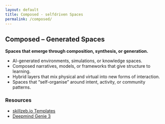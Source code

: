 ```yaml
---
layout: default
title: Composed - selfdriven Spaces
permalink: /composed/
---
```


## Composed – Generated Spaces

**Spaces that emerge through composition, synthesis, or generation.**
- AI-generated environments, simulations, or knowledge spaces.
- Composed narratives, models, or frameworks that give structure to learning.
- Hybrid layers that mix physical and virtual into new forms of interaction.
- Spaces that “self-organise” around intent, activity, or community patterns.

### Resources
- [skillzeb.io Templates](https://skillzeb.io/)
- [Deepmind Genie 3](https://deepmind.google/discover/blog/genie-3-a-new-frontier-for-world-models/)
